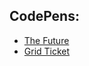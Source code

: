 ## CodePens:
* [The Future](https://codepen.io/imabrowny/pen/LYVyYNg)
* [Grid Ticket](https://codepen.io/imabrowny/pen/mdJmerZ)